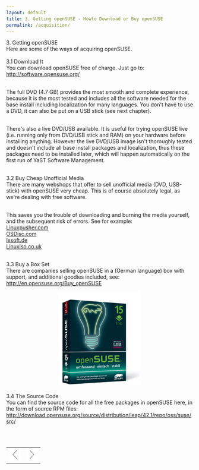 ```yaml
---
layout: default
title: 3. Getting openSUSE - Howto Download or Buy openSUSE
permalink: /acquisition/
---
```


<div class="os1">3. Getting openSUSE</div>
Here are some of the ways of acquiring openSUSE.<br /><br />

<div class="os2">3.1 Download It</div>
You can download openSUSE free of charge. Just go to:<br />
<a href="http://software.opensuse.org/" target="_blank">http://software.opensuse.org/</a><br /><br />

The full DVD (4.7 GB) provides the most smooth and complete experience, because it is the most tested and includes all the software needed for the base install including localization for many languages. You don't have to use a DVD, it can also be put on a USB stick (see next chapter).<br /><br /> 

There's also a live DVD/USB available. It is useful for trying openSUSE live (i.e. running only from DVD/USB stick and RAM) on your hardware before installing anything. However the live DVD/USB image isn't thoroughly tested and doesn't include all base install packages and localization, thus these packages need to be installed later, which will happen automatically on the first run of YaST Software Management.<br /><br />


<div class="os2">3.2 Buy Cheap Unofficial Media</div>
There are many webshops that offer to sell unofficial media (DVD, USB-stick) with openSUSE very cheap. This is of course absolutely legal, as we're dealing with free software.<br /><br />

This saves you the trouble of downloading and burning the media yourself, and the subsequent risk of errors. See for example:<br />
<a href="http://www.linuxpusher.com/distributions/OpenSuSE" target="_blank">Linuxpusher.com</a><br />
<a href="http://www.osdisc.com/cgi-bin/view.cgi/products/linux/suse" target="_blank">OSDisc.com</a><br />
<a href="http://www.ixsoft.de/cgi-bin/web_store.cgi?ref=Catalogs/de/opensuse-catalog.html" target="_blank">Ixsoft.de</a><br />
<a href="http://www.linuxiso.co.uk/product_info.php?products_id=207" target="_blank">Linuxiso.co.uk</a><br /><br />

<!--
<center><a href="images/pics/preburn-linuxpusher.png" rel="thumbnail"><img src="images/pics/preburn-linuxpusherb.png" alt="preburnt media" class="pic" /></a></center>
<center><div class="billedtekst">The Linuxpusher.com unofficial openSUSE DVD</div></center><br />
-->

<div class="os2">3.3 Buy a Box Set</div>
There are companies selling openSUSE in a (German language) box with support, and additional goodies included, see:<br />
<a href="http://en.opensuse.org/Buy_openSUSE" target="_blank">http://en.opensuse.org/Buy_openSUSE</a><br /><br />


<center><img src="images/pics/box.png" alt="box" /></center><br />




<div class="os2">3.4 The Source Code</div>
You can find the source code for all the free packages in openSUSE here, in the form of source RPM files:<br />
<a href="http://download.opensuse.org/source/distribution/leap/42.1/repo/oss/suse/src/" target="_blank">http://download.opensuse.org/source/distribution/leap/42.1/repo/oss/suse/src/</a>


<br /><br />


<table style="text-align: left; width: 100%;" border="0" cellpadding="2" cellspacing="2">
	<tbody>
	<tr>
		<td style="width: 50%;"><div style="text-align: center;"><a href="switching.php"><img class="pic" style="width: 32px; height: 32px;" alt="prev" src="images/pics/prev.png" /></a></div></td>
		<td style="width: 50%;"><div style="text-align: center;"><a href="installation.php"><img class="pic" style="width: 32px; height: 32px;" alt="next" src="images/pics/next.png" /></a></div></td>
	</tr>
</tbody>
</table>
